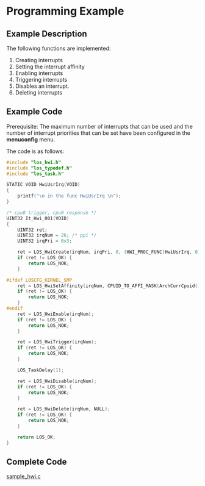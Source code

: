 # Programming Example<a name="EN-US_TOPIC_0311018397"></a>

## Example Description<a name="en-us_topic_0175230440_section1288182415417"></a>

The following functions are implemented:

1.  Creating interrupts
2.  Setting the interrupt affinity
3.  Enabling interrupts
4.  Triggering interrupts
5.  Disables an interrupt.
6.  Deleting interrupts

## Example Code<a name="en-us_topic_0175230440_section47263443154123"></a>

Prerequisite: The maximum number of interrupts that can be used and the number of interrupt priorities that can be set have been configured in the  **menuconfig**  menu.

The code is as follows:

```c
#include "los_hwi.h"
#include "los_typedef.h"
#include "los_task.h"

STATIC VOID HwiUsrIrq(VOID)
{
    printf("\n in the func HwiUsrIrq \n"); 
}

/* cpu0 trigger, cpu0 response */
UINT32 It_Hwi_001(VOID)
{
    UINT32 ret;
    UINT32 irqNum = 26; /* ppi */
    UINT32 irqPri = 0x3;

    ret = LOS_HwiCreate(irqNum, irqPri, 0, (HWI_PROC_FUNC)HwiUsrIrq, 0);
    if (ret != LOS_OK) {
        return LOS_NOK;
    }

#ifdef LOSCFG_KERNEL_SMP
    ret = LOS_HwiSetAffinity(irqNum, CPUID_TO_AFFI_MASK(ArchCurrCpuid()));
    if (ret != LOS_OK) {
        return LOS_NOK;
    }
#endif
    ret = LOS_HwiEnable(irqNum);
    if (ret != LOS_OK) {
        return LOS_NOK;
    }

    ret = LOS_HwiTrigger(irqNum);
    if (ret != LOS_OK) {
        return LOS_NOK;
    }

    LOS_TaskDelay(1);

    ret = LOS_HwiDisable(irqNum);
    if (ret != LOS_OK) {
        return LOS_NOK;
    }

    ret = LOS_HwiDelete(irqNum, NULL);
    if (ret != LOS_OK) {
        return LOS_NOK;
    }

    return LOS_OK;
}
```

## Complete Code<a name="en-us_topic_0175230440_section58415911122418"></a>

[sample\_hwi.c](resource/sample_hwi.c)

